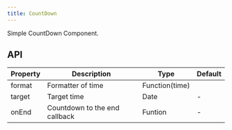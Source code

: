 ```yaml
---
title: CountDown
---
```


Simple CountDown Component.

## API

| Property | Description                   | Type           | Default |
| -------- | ----------------------------- | -------------- | ------- |
| format   | Formatter of time             | Function(time) |         |
| target   | Target time                   | Date           | -       |
| onEnd    | Countdown to the end callback | Funtion        | -       |
